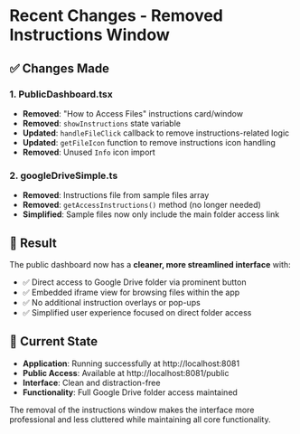 # Recent Changes - Removed Instructions Window

## ✅ Changes Made

### 1. **PublicDashboard.tsx**
- **Removed**: "How to Access Files" instructions card/window
- **Removed**: `showInstructions` state variable
- **Updated**: `handleFileClick` callback to remove instructions-related logic
- **Updated**: `getFileIcon` function to remove instructions icon handling
- **Removed**: Unused `Info` icon import

### 2. **googleDriveSimple.ts**
- **Removed**: Instructions file from sample files array
- **Removed**: `getAccessInstructions()` method (no longer needed)
- **Simplified**: Sample files now only include the main folder access link

## 🎯 Result

The public dashboard now has a **cleaner, more streamlined interface** with:
- ✅ Direct access to Google Drive folder via prominent button
- ✅ Embedded iframe view for browsing files within the app
- ✅ No additional instruction overlays or pop-ups
- ✅ Simplified user experience focused on direct folder access

## 🚀 Current State

- **Application**: Running successfully at http://localhost:8081
- **Public Access**: Available at http://localhost:8081/public
- **Interface**: Clean and distraction-free
- **Functionality**: Full Google Drive folder access maintained

The removal of the instructions window makes the interface more professional and less cluttered while maintaining all core functionality.
